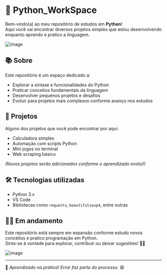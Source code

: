 # 🐍 Python_WorkSpace

Bem-vindo(a) ao meu repositório de estudos em **Python**!  
Aqui você vai encontrar diversos projetos simples que estou desenvolvendo enquanto aprendo e pratico a linguagem.

![image](https://github.com/user-attachments/assets/fe3cfadc-c580-4f90-a094-041347be2c37)


## 📚 Sobre

Este repositório é um espaço dedicado a:

- Explorar a sintaxe e funcionalidades do Python
- Praticar conceitos fundamentais da linguagem
- Desenvolver pequenos projetos e desafios
- Evoluir para projetos mais complexos conforme avanço nos estudos

## 🚀 Projetos

Alguns dos projetos que você pode encontrar por aqui:

- Calculadora simples
- Automação com scripts Python
- Mini jogos no terminal
- Web scraping básico

*(Novos projetos serão adicionados conforme o aprendizado evolui!)*

## 🛠️ Tecnologias utilizadas

- Python 3.x
- VS Code
- Bibliotecas como `requests`, `beautifulsoup4`, entre outras

## 👨‍💻 Em andamento

Este repositório está sempre em expansão conforme estudo novos conceitos e pratico programação em Python.  
Sinta-se à vontade para explorar, contribuir ou deixar sugestões! 🚀🐍

![image](https://github.com/user-attachments/assets/ecfc6618-572e-4320-af93-142f4efa6726)



---

📌 _Aprendizado na prática! Errar faz parte do processo._ 😄
